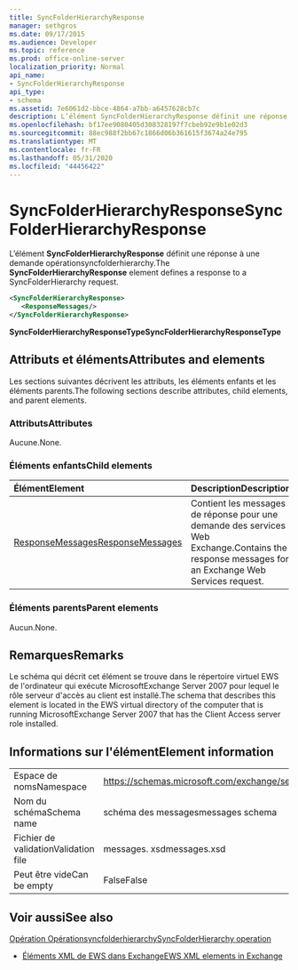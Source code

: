 ```yaml
---
title: SyncFolderHierarchyResponse
manager: sethgros
ms.date: 09/17/2015
ms.audience: Developer
ms.topic: reference
ms.prod: office-online-server
localization_priority: Normal
api_name:
- SyncFolderHierarchyResponse
api_type:
- schema
ms.assetid: 7e6061d2-bbce-4864-a7bb-a6457628cb7c
description: L’élément SyncFolderHierarchyResponse définit une réponse à une demande Opérationsyncfolderhierarchy.
ms.openlocfilehash: bf17ee9080405d308328197f7cbeb92e9b1e02d3
ms.sourcegitcommit: 88ec988f2bb67c1866d06b361615f3674a24e795
ms.translationtype: MT
ms.contentlocale: fr-FR
ms.lasthandoff: 05/31/2020
ms.locfileid: "44456422"
---
```

# <a name="syncfolderhierarchyresponse"></a><span data-ttu-id="2e0b2-103">SyncFolderHierarchyResponse</span><span class="sxs-lookup"><span data-stu-id="2e0b2-103">SyncFolderHierarchyResponse</span></span>

<span data-ttu-id="2e0b2-104">L’élément **SyncFolderHierarchyResponse** définit une réponse à une demande opérationsyncfolderhierarchy.</span><span class="sxs-lookup"><span data-stu-id="2e0b2-104">The **SyncFolderHierarchyResponse** element defines a response to a SyncFolderHierarchy request.</span></span> 
  
```xml
<SyncFolderHierarchyResponse>
   <ResponseMessages/>
</SyncFolderHierarchyResponse>
```

 <span data-ttu-id="2e0b2-105">**SyncFolderHierarchyResponseType**</span><span class="sxs-lookup"><span data-stu-id="2e0b2-105">**SyncFolderHierarchyResponseType**</span></span>
## <a name="attributes-and-elements"></a><span data-ttu-id="2e0b2-106">Attributs et éléments</span><span class="sxs-lookup"><span data-stu-id="2e0b2-106">Attributes and elements</span></span>

<span data-ttu-id="2e0b2-107">Les sections suivantes décrivent les attributs, les éléments enfants et les éléments parents.</span><span class="sxs-lookup"><span data-stu-id="2e0b2-107">The following sections describe attributes, child elements, and parent elements.</span></span>
  
### <a name="attributes"></a><span data-ttu-id="2e0b2-108">Attributs</span><span class="sxs-lookup"><span data-stu-id="2e0b2-108">Attributes</span></span>

<span data-ttu-id="2e0b2-109">Aucune.</span><span class="sxs-lookup"><span data-stu-id="2e0b2-109">None.</span></span>
  
### <a name="child-elements"></a><span data-ttu-id="2e0b2-110">Éléments enfants</span><span class="sxs-lookup"><span data-stu-id="2e0b2-110">Child elements</span></span>

|<span data-ttu-id="2e0b2-111">**Élément**</span><span class="sxs-lookup"><span data-stu-id="2e0b2-111">**Element**</span></span>|<span data-ttu-id="2e0b2-112">**Description**</span><span class="sxs-lookup"><span data-stu-id="2e0b2-112">**Description**</span></span>|
|:-----|:-----|
|[<span data-ttu-id="2e0b2-113">ResponseMessages</span><span class="sxs-lookup"><span data-stu-id="2e0b2-113">ResponseMessages</span></span>](responsemessages.md) <br/> |<span data-ttu-id="2e0b2-114">Contient les messages de réponse pour une demande des services Web Exchange.</span><span class="sxs-lookup"><span data-stu-id="2e0b2-114">Contains the response messages for an Exchange Web Services request.</span></span>  <br/> |
   
### <a name="parent-elements"></a><span data-ttu-id="2e0b2-115">Éléments parents</span><span class="sxs-lookup"><span data-stu-id="2e0b2-115">Parent elements</span></span>

<span data-ttu-id="2e0b2-116">Aucun.</span><span class="sxs-lookup"><span data-stu-id="2e0b2-116">None.</span></span>
  
## <a name="remarks"></a><span data-ttu-id="2e0b2-117">Remarques</span><span class="sxs-lookup"><span data-stu-id="2e0b2-117">Remarks</span></span>

<span data-ttu-id="2e0b2-118">Le schéma qui décrit cet élément se trouve dans le répertoire virtuel EWS de l'ordinateur qui exécute MicrosoftExchange Server 2007 pour lequel le rôle serveur d'accès au client est installé.</span><span class="sxs-lookup"><span data-stu-id="2e0b2-118">The schema that describes this element is located in the EWS virtual directory of the computer that is running MicrosoftExchange Server 2007 that has the Client Access server role installed.</span></span>
  
## <a name="element-information"></a><span data-ttu-id="2e0b2-119">Informations sur l'élément</span><span class="sxs-lookup"><span data-stu-id="2e0b2-119">Element information</span></span>

|||
|:-----|:-----|
|<span data-ttu-id="2e0b2-120">Espace de noms</span><span class="sxs-lookup"><span data-stu-id="2e0b2-120">Namespace</span></span>  <br/> |https://schemas.microsoft.com/exchange/services/2006/messages  <br/> |
|<span data-ttu-id="2e0b2-121">Nom du schéma</span><span class="sxs-lookup"><span data-stu-id="2e0b2-121">Schema name</span></span>  <br/> |<span data-ttu-id="2e0b2-122">schéma des messages</span><span class="sxs-lookup"><span data-stu-id="2e0b2-122">messages schema</span></span>  <br/> |
|<span data-ttu-id="2e0b2-123">Fichier de validation</span><span class="sxs-lookup"><span data-stu-id="2e0b2-123">Validation file</span></span>  <br/> |<span data-ttu-id="2e0b2-124">messages. xsd</span><span class="sxs-lookup"><span data-stu-id="2e0b2-124">messages.xsd</span></span>  <br/> |
|<span data-ttu-id="2e0b2-125">Peut être vide</span><span class="sxs-lookup"><span data-stu-id="2e0b2-125">Can be empty</span></span>  <br/> |<span data-ttu-id="2e0b2-126">False</span><span class="sxs-lookup"><span data-stu-id="2e0b2-126">False</span></span>  <br/> |
   
## <a name="see-also"></a><span data-ttu-id="2e0b2-127">Voir aussi</span><span class="sxs-lookup"><span data-stu-id="2e0b2-127">See also</span></span>



[<span data-ttu-id="2e0b2-128">Opération Opérationsyncfolderhierarchy</span><span class="sxs-lookup"><span data-stu-id="2e0b2-128">SyncFolderHierarchy operation</span></span>](syncfolderhierarchy-operation.md)


- [<span data-ttu-id="2e0b2-129">Éléments XML de EWS dans Exchange</span><span class="sxs-lookup"><span data-stu-id="2e0b2-129">EWS XML elements in Exchange</span></span>](ews-xml-elements-in-exchange.md)

